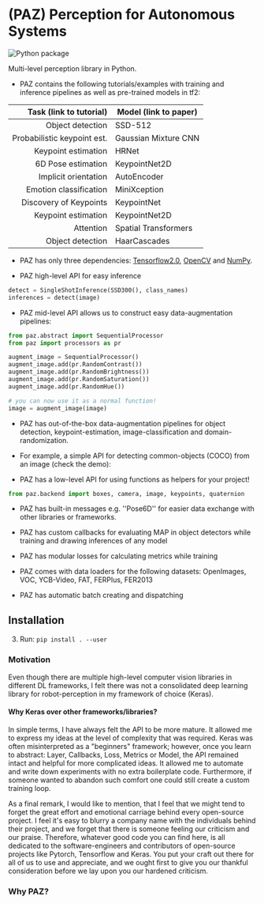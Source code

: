 # (PAZ) Perception for Autonomous Systems
![Python package](https://github.com/oarriaga/paz/workflows/Python%20package/badge.svg)

Multi-level perception library in Python.

* PAZ contains the following tutorials/examples with training and inference pipelines as well as pre-trained models in tf2:

<center>

| Task (link to tutorial)    |Model (link to paper)  |
|---------------------------:|-----------------------| 
|Object detection            |SSD-512                |
|Probabilistic keypoint est. |Gaussian Mixture CNN   |
|Keypoint estimation         |HRNet                  |
|6D Pose estimation          |KeypointNet2D          |
|Implicit orientation        |AutoEncoder            |
|Emotion classification      |MiniXception           |
|Discovery of Keypoints      |KeypointNet            |
|Keypoint estimation         |KeypointNet2D          |
|Attention                   |Spatial Transformers   |
|Object detection            |HaarCascades           |

</center>

* PAZ has only three dependencies: [Tensorflow2.0](https://www.tensorflow.org/), [OpenCV](https://opencv.org/) and [NumPy](https://numpy.org/).

* PAZ high-level API for easy inference

``` python
detect = SingleShotInference(SSD300(), class_names)
inferences = detect(image)
```

* PAZ mid-level API allows us to construct easy data-augmentation pipelines:

``` python
from paz.abstract import SequentialProcessor
from paz import processors as pr

augment_image = SequentialProcessor()
augment_image.add(pr.RandomContrast())
augment_image.add(pr.RandomBrightness())
augment_image.add(pr.RandomSaturation())
augment_image.add(pr.RandomHue())

# you can now use it as a normal function!
image = augment_image(image)
```

* PAZ has out-of-the-box data-augmentation pipelines for object detection, keypoint-estimation, image-classification and domain-randomization.

* For example, a simple API for detecting common-objects (COCO) from an image (check the demo): 


* PAZ has a low-level API for using functions as helpers for your project!

``` python
from paz.backend import boxes, camera, image, keypoints, quaternion
```

* PAZ has built-in messages e.g. ''Pose6D'' for easier data exchange with other libraries or frameworks.

* PAZ has custom callbacks for evaluating MAP in object detectors while training and drawing inferences of any model

* PAZ has modular losses for calculating metrics while training
    
* PAZ comes with data loaders for the following datasets:
    OpenImages, VOC, YCB-Video, FAT, FERPlus, FER2013

* PAZ has automatic batch creating and dispatching

## Installation

3. Run: `pip install . --user`

### Motivation
Even though there are multiple high-level computer vision libraries in different DL frameworks, I felt there was not a consolidated deep learning library for robot-perception in my framework of choice (Keras).

#### Why Keras over other frameworks/libraries?
In simple terms, I have always felt the API to be more mature.
It allowed me to express my ideas at the level of complexity that was required. 
Keras was often misinterpreted as a "beginners" framework; however, once you learn to abstract: Layer, Callbacks, Loss, Metrics or Model, the API remained intact and helpful for more complicated ideas. 
It allowed me to automate and write down experiments with no extra boilerplate code.
Furthermore, if someone wanted to abandon such comfort one could still create a custom training loop.

As a final remark, I would like to mention, that I feel that we might tend to forget the great effort and emotional carriage behind every open-source project.
I feel it's easy to blurry a company name with the individuals behind their project, and we forget that there is someone feeling our criticism and our praise.
Therefore, whatever good code you can find here, is all dedicated to the software-engineers and contributors of open-source projects like Pytorch, Tensorflow and Keras.
You put your craft out there for all of us to use and appreciate, and we ought first to give you our thankful consideration before we lay upon you our hardened criticism.

### Why PAZ?


